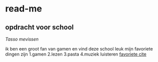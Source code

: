 # read-me
## opdracht voor school
_Tasso mevissen_

ik ben een groot fan van gamen en vind deze school leuk
mijn favoriete dingen zijn
1.gamen
2.lezen
3.pasta
4.muziek luisteren
[favoriete cite](https://www.youtube.com/)
